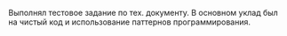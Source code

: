 Выполнял тестовое задание по тех. документу. В основном уклад был на чистый код и использование паттернов программирования.
